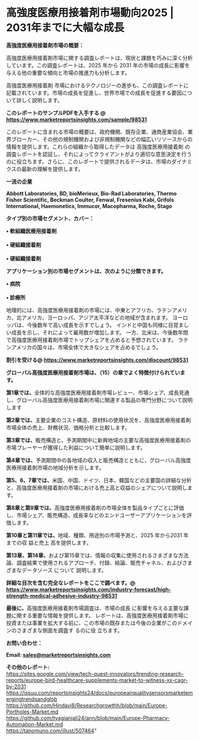 # 高強度医療用接着剤市場動向2025 | 2031年までに大幅な成長

<strong><b>高強度医療用接着剤市場の概要：</b></strong>

高強度医療用接着剤市場に関する調査レポートは、現状と課題を巧みに深く分析しています。この調査レポートは、2025 年から 2031 年の市場の成長に影響を与える他の重要な傾向と市場の推進力も分析します。

高強度医療用接着剤 市場におけるテクノロジーの進歩も、この調査レポートに記載されています。市場の成長を促進し、世界市場での成長を促進する要因について詳しく説明します。

<strong>このレポートのサンプルPDFを入手する @ <a href=https://www.marketreportsinsights.com/sample/98531>https://www.marketreportsinsights.com/sample/98531</a></strong>

このレポートに含まれる市場の概要は、政府機関、既存企業、通商産業協会、業界ブローカー、その他の規制機関および非規制機関などの幅広いリソースからの情報を提供します。これらの組織から取得したデータは 高強度医療用接着剤 の調査レポートを認証し、それによってクライアントがより適切な意思決定を行うのに役立ちます。さらに、このレポートで提供されるデータは、市場のダイナミクスの最新の理解を提供します。

<strong>一流の企業</strong>

<strong><b>Abbott Laboratories, BD, bioMerieux, Bio-Rad Laboratories, Thermo Fisher Scientific, Beckman Coulter, Fenwal, Fresenius Kabi, Grifols International, Haemonetics, Immucor, Macopharma, Roche, Stago</b></strong>

<strong><b>タイプ別の市場セグメント、カバー：</b></strong>

<strong>• 軟組織医療用接着剤<br><br>• 硬組織接着剤<br><br>• 硬組織接着剤</strong>

<strong><b>アプリケーション別の市場セグメントは、次のように分類できます。</b></strong>

<strong>• 病院<br><br>• 診療所</strong>

 地理的には、高強度医療用接着剤の市場には、中東とアフリカ、ラテンアメリカ、北アメリカ、ヨーロッパ、アジア太平洋などの地域が含まれます。 ヨーロッパは、今後数年で高い成長を示すでしょう。 インドと中国も同様に目覚ましい成長を示し、それによって雇用数が増加します。 一方、北米は、今後数年間で高強度医療用接着剤市場でトップシェアを占めると予想されています。 ラテンアメリカの国々は、市場全体で大きなシェアを占めるでしょう。

<strong>割引を受ける@ <a href=https://www.marketreportsinsights.com/discount/98531>https://www.marketreportsinsights.com/discount/98531</a></strong>

<strong><b>グローバル高強度医療用接着剤市場は、（15）の章でよく特徴付けられています。</b></strong>

<strong><b>第</b></strong><strong><b>1章では、</b></strong>全体的な高強度医療用接着剤市場レビュー、市場シェア、成長見通し、グローバル高強度医療用接着剤市場に関連する製品の専門分野について説明します

<strong><b>第2章では、</b></strong>主要企業のコスト構造、原材料の使用状況を、高強度医療用接着剤市場全体の売上、財務状況、価格分析と比較します。

<strong><b>第3章では、</b></strong>販売構造と、予測期間中に新興地域の主要な高強度医療用接着剤の市場プレーヤーが獲得した利益について簡単に説明します。

<strong><b>第4章では、</b></strong>予測期間中の各地域の収入と販売構造とともに、グローバル高強度医療用接着剤市場の地域分析を示します。

<strong><b>第5、6、7章では、</b></strong>米国、中国、ドイツ、日本、韓国などの主要国の詳細な分析と、高強度医療用接着剤の市場における売上高と収益のシェアについて説明します。

<strong><b>第8章と第9章では、</b></strong>高強度医療用接着剤の市場全体を製品タイプごとに評価し、市場シェア、販売構造、成長率などのエンドユーザーアプリケーションを評価します。

<strong><b>第10章と第11章では、</b></strong>地域、種類、用途別の市場予測と、2025 年から2031 年までの収 益と売上 高を提供します。

<strong><b>第13章、第14章、</b></strong>および第15章では、情報の収集に使用されるさまざまな方法論、調査結果で使用されるアプローチ、付録、結論、販売チャネル、およびさまざまなデータソース について 説明します。

<strong>詳細な目次を含む完全なレポートをここで調べます。@ <a href=https://www.marketreportsinsights.com/industry-forecast/high-strength-medical-adhesive-industry-98531>https://www.marketreportsinsights.com/industry-forecast/high-strength-medical-adhesive-industry-98531</a></strong>

<strong><b>最後に、</b></strong>高強度医療用接着剤市場調査は、市場の成長 に影響を</a>与える主要な課題に関する重要な情報を提供します。 レポートは、高強度医療用接着剤市場に投資または事業を拡大する前に、この市場の既存または今後の企業がこのドメインのさまざまな側面を調査す るのに役 立ちます。

<strong><b>お問い合わせ：</b></strong>

<strong>Email: </strong><a href=mailto:sales@marketreportsinsights.com><strong>sales@marketreportsinsights.com</strong></a>

<strong>その他のレポート:</strong>
<br>
<a href=https://sites.google.com/view/tech-quest-innovators/trending-research-reports/europe-bird-healthcare-supplements-market-to-witness-xx-cagr-by-2031>https://sites.google.com/view/tech-quest-innovators/trending-research-reports/europe-bird-healthcare-supplements-market-to-witness-xx-cagr-by-2031</a>
<br>
<a href=https://issuu.com/reportsinsights24/docs/europeairqualitysensorsmarketemergingtrendsandglob>https://issuu.com/reportsinsights24/docs/europeairqualitysensorsmarketemergingtrendsandglob</a>
<br>
<a href=https://github.com/Hindavi8/Researchgrowthh/blob/main/Europe-Portholes-Market.md>https://github.com/Hindavi8/Researchgrowthh/blob/main/Europe-Portholes-Market.md</a>
<br>
<a href=https://github.com/tyagianjali24/ann/blob/main/Europe-Pharmacy-Automation-Market.md>https://github.com/tyagianjali24/ann/blob/main/Europe-Pharmacy-Automation-Market.md</a>
<br>
<a href=https://tanomuno.com/illust/507464>https://tanomuno.com/illust/507464</a>"
